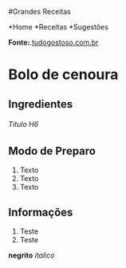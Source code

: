 #Grandes Receitas

*Home
*Receitas
*Sugestões


**Fonte:**.[tudogostoso.com.br](http://www.tudogostoso.com.br/)

# Bolo de cenoura

## Ingredientes

###### Titulo H6


## Modo de Preparo

1. Texto
2. Texto
3. Texto

## Informações

1) Teste
2) Teste

**negrito** *italico*